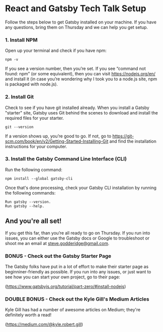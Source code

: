 

# React and Gatsby Tech Talk Setup
Follow the steps below to get Gatsby installed on your machine. If you have any questions, bring them on Thursday and we can help you get setup.

### 1. Install NPM

Open up your terminal and check if you have npm:

```
npm -v
```

If you see a version number, then you’re set. If you see “command not found: npm” (or some equivalent), then you can visit https://nodejs.org/en/ and install it (in case you’re wondering why I took you to a node.js site, npm is packaged with node.js).




### 2. Install Git
Check to see if you have git installed already. When you install a Gatsby "starter" site, Gatsby uses Git behind the scenes to download and install the required files for your starter.

```
git --version 
```

If a version shows up, you’re good to go. If not, go to https://git-scm.com/book/en/v2/Getting-Started-Installing-Git and find the installation instructions for your computer. 


### 3. Install the Gatsby Command Line Interface (CLI)
Run the following command:
```
npm install --global gatsby-cli
```

Once that's done processing, check your Gatsby CLI installation by running the following commands:
```
Run gatsby --version.
Run gatsby --help.
```

## And you're all set!
If you get this far, than you’re all ready to go on Thursday. If you run into issues, you can either use the Gatsby docs or Google to troubleshoot or shoot me an email at steve.godderidge@gmail.com. 


### BONUS - Check out the Gatsby Starter Page
The Gatsby folks have put in a lot of effort to make their starter page as beginniner-friendly as possible. If you run into any issues, or just want to see how you can start your own project, go to their page:

(https://www.gatsbyjs.org/tutorial/part-zero/#install-nodejs)

### DOUBLE BONUS - Check out the Kyle Gill's Medium Articles
Kyle Gill has had a number of awesome articles on Medium; they're definitely worth a read!

(https://medium.com/@kyle.robert.gill)

